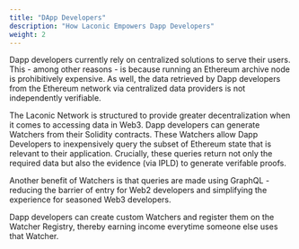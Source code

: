 ```yaml
---
title: "DApp Developers"
description: "How Laconic Empowers Dapp Developers"
weight: 2
---
```


Dapp developers currently rely on centralized solutions to serve their users. This - among other reasons - is because running an Ethereum archive node is prohibitively expensive. As well, the data retrieved by Dapp developers from the Ethereum network via centralized data providers is not independently verifiable.

The Laconic Network is structured to provide greater decentralization when it comes to accessing data in Web3. Dapp developers can generate Watchers from their Solidity contracts. These Watchers allow Dapp Developers to inexpensively query the subset of Ethereum state that is relevant to their application.  Crucially, these queries return not only the required data but also the evidence (via IPLD) to generate verifable proofs.

Another benefit of Watchers is that queries are made using GraphQL - reducing the barrier of entry for Web2 developers and simplifying the experience for seasoned Web3 developers. 

Dapp developers can create custom Watchers and register them on the Watcher Registry, thereby earning income everytime someone else uses that Watcher.
